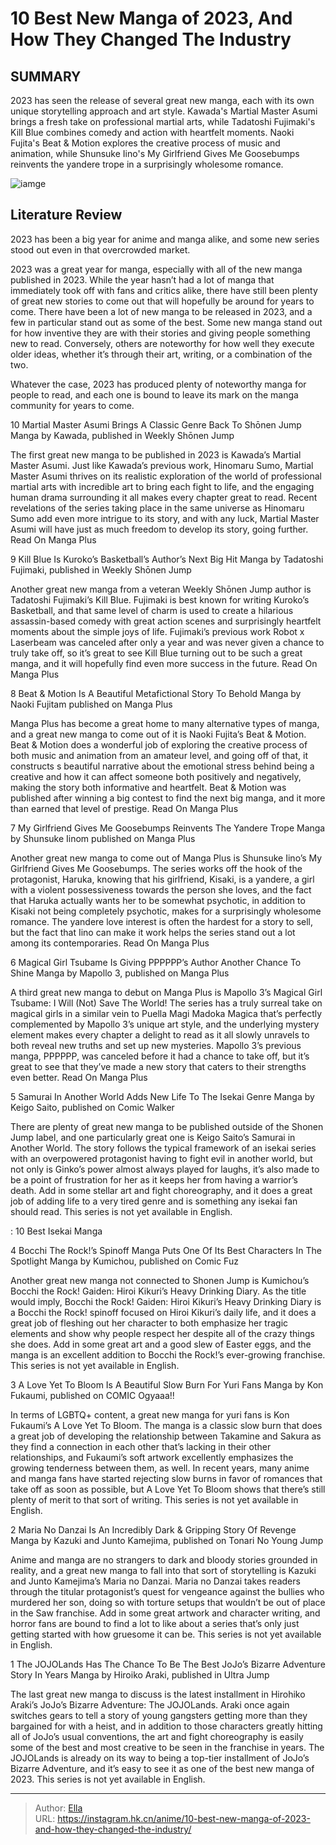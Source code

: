 # 10 Best New Manga of 2023, And How They Changed The Industry


## SUMMARY 


 2023 has seen the release of several great new manga, each with its own unique storytelling approach and art style. 
 Kawada&#39;s 
Martial Master Asumi
 brings a fresh take on professional martial arts, while Tadatoshi Fujimaki&#39;s 
Kill Blue
 combines comedy and action with heartfelt moments. 
 Naoki Fujita&#39;s 
Beat &amp; Motion
 explores the creative process of music and animation, while Shunsuke Iino&#39;s 
My Girlfriend Gives Me Goosebumps
 reinvents the yandere trope in a surprisingly wholesome romance. 

![iamge](https://static1.srcdn.com/wordpress/wp-content/uploads/2023/12/kill-blue-jojolands-beat-motion.jpg)

## Literature Review

2023 has been a big year for anime and manga alike, and some new series stood out even in that overcrowded market.




2023 was a great year for manga, especially with all of the new manga published in 2023. While the year hasn’t had a lot of manga that immediately took off with fans and critics alike, there have still been plenty of great new stories to come out that will hopefully be around for years to come.
There have been a lot of new manga to be released in 2023, and a few in particular stand out as some of the best. Some new manga stand out for how inventive they are with their stories and giving people something new to read. Conversely, others are noteworthy for how well they execute older ideas, whether it’s through their art, writing, or a combination of the two.
        

Whatever the case, 2023 has produced plenty of noteworthy manga for people to read, and each one is bound to leave its mark on the manga community for years to come.









 








 10  Martial Master Asumi Brings A Classic Genre Back To Shōnen Jump 
Manga by Kawada, published in Weekly Shōnen Jump
        

The first great new manga to be published in 2023 is Kawada’s Martial Master Asumi. Just like Kawada’s previous work, Hinomaru Sumo, Martial Master Asumi thrives on its realistic exploration of the world of professional martial arts with incredible art to bring each fight to life, and the engaging human drama surrounding it all makes every chapter great to read. Recent revelations of the series taking place in the same universe as Hinomaru Sumo add even more intrigue to its story, and with any luck, Martial Master Asumi will have just as much freedom to develop its story, going further.
Read On Manga Plus





 9  Kill Blue Is Kuroko’s Basketball’s Author’s Next Big Hit 
Manga by Tadatoshi Fujimaki, published in Weekly Shōnen Jump
        

Another great new manga from a veteran Weekly Shōnen Jump author is Tadatoshi Fujimaki’s Kill Blue. Fujimaki is best known for writing Kuroko’s Basketball, and that same level of charm is used to create a hilarious assassin-based comedy with great action scenes and surprisingly heartfelt moments about the simple joys of life. Fujimaki’s previous work Robot x Laserbeam was canceled after only a year and was never given a chance to truly take off, so it’s great to see Kill Blue turning out to be such a great manga, and it will hopefully find even more success in the future.
Read On Manga Plus





 8  Beat &amp; Motion Is A Beautiful Metafictional Story To Behold 
Manga by Naoki Fujitam published on Manga Plus
        

Manga Plus has become a great home to many alternative types of manga, and a great new manga to come out of it is Naoki Fujita’s Beat &amp; Motion. Beat &amp; Motion does a wonderful job of exploring the creative process of both music and animation from an amateur level, and going off of that, it constructs s beautiful narrative about the emotional stress behind being a creative and how it can affect someone both positively and negatively, making the story both informative and heartfelt. Beat &amp; Motion was published after winning a big contest to find the next big manga, and it more than earned that level of prestige.
Read On Manga Plus





 7  My Girlfriend Gives Me Goosebumps Reinvents The Yandere Trope 
Manga by Shunsuke Iinom published on Manga Plus
        

Another great new manga to come out of Manga Plus is Shunsuke Iino’s My Girlfriend Gives Me Goosebumps. The series works off the hook of the protagonist, Haruka, knowing that his girlfriend, Kisaki, is a yandere, a girl with a violent possessiveness towards the person she loves, and the fact that Haruka actually wants her to be somewhat psychotic, in addition to Kisaki not being completely psychotic, makes for a surprisingly wholesome romance. The yandere love interest is often the hardest for a story to sell, but the fact that Iino can make it work helps the series stand out a lot among its contemporaries.
Read On Manga Plus





 6  Magical Girl Tsubame Is Giving PPPPPP’s Author Another Chance To Shine 
Manga by Mapollo 3, published on Manga Plus


 







A third great new manga to debut on Manga Plus is Mapollo 3’s Magical Girl Tsubame: I Will (Not) Save The World! The series has a truly surreal take on magical girls in a similar vein to Puella Magi Madoka Magica that’s perfectly complemented by Mapollo 3’s unique art style, and the underlying mystery element makes every chapter a delight to read as it all slowly unravels to both reveal new truths and set up new mysteries. Mapollo 3’s previous manga, PPPPPP, was canceled before it had a chance to take off, but it’s great to see that they’ve made a new story that caters to their strengths even better.
Read On Manga Plus





 5  Samurai In Another World Adds New Life To The Isekai Genre 
Manga by Keigo Saito, published on Comic Walker


 







There are plenty of great new manga to be published outside of the Shonen Jump label, and one particularly great one is Keigo Saito’s Samurai in Another World. The story follows the typical framework of an isekai series with an overpowered protagonist having to fight evil in another world, but not only is Ginko’s power almost always played for laughs, it’s also made to be a point of frustration for her as it keeps her from having a warrior’s death. Add in some stellar art and fight choreography, and it does a great job of adding life to a very tired genre and is something any isekai fan should read.
This series is not yet available in English. 

 : 10 Best Isekai Manga





 4  Bocchi The Rock!’s Spinoff Manga Puts One Of Its Best Characters In The Spotlight 
Manga by Kumichou, published on Comic Fuz
        

Another great new manga not connected to Shonen Jump is Kumichou’s Bocchi the Rock! Gaiden: Hiroi Kikuri’s Heavy Drinking Diary. As the title would imply, Bocchi the Rock! Gaiden: Hiroi Kikuri’s Heavy Drinking Diary is a Bocchi the Rock! spinoff focused on Hiroi Kikuri’s daily life, and it does a great job of fleshing out her character to both emphasize her tragic elements and show why people respect her despite all of the crazy things she does. Add in some great art and a good slew of Easter eggs, and the manga is an excellent addition to Bocchi the Rock!’s ever-growing franchise.
This series is not yet available in English. 






 3  A Love Yet To Bloom Is A Beautiful Slow Burn For Yuri Fans 
Manga by Kon Fukaumi, published on COMIC Ogyaaa!!
        

In terms of LGBTQ&#43; content, a great new manga for yuri fans is Kon Fukaumi’s A Love Yet To Bloom. The manga is a classic slow burn that does a great job of developing the relationship between Takamine and Sakura as they find a connection in each other that’s lacking in their other relationships, and Fukaumi’s soft artwork excellently emphasizes the growing tenderness between them, as well. In recent years, many anime and manga fans have started rejecting slow burns in favor of romances that take off as soon as possible, but A Love Yet To Bloom shows that there’s still plenty of merit to that sort of writing.
This series is not yet available in English. 






 2  Maria No Danzai Is An Incredibly Dark &amp; Gripping Story Of Revenge 
Manga by Kazuki and Junto Kamejima, published on Tonari No Young Jump
        

Anime and manga are no strangers to dark and bloody stories grounded in reality, and a great new manga to fall into that sort of storytelling is Kazuki and Junto Kamejima’s Maria no Danzai. Maria no Danzai takes readers through the titular protagonist’s quest for vengeance against the bullies who murdered her son, doing so with torture setups that wouldn’t be out of place in the Saw franchise. Add in some great artwork and character writing, and horror fans are bound to find a lot to like about a series that’s only just getting started with how gruesome it can be.
This series is not yet available in English. 






 1  The JOJOLands Has The Chance To Be The Best JoJo’s Bizarre Adventure Story In Years 
Manga by Hiroiko Araki, published in Ultra Jump


 







The last great new manga to discuss is the latest installment in Hirohiko Araki’s JoJo’s Bizarre Adventure: The JOJOLands. Araki once again switches gears to tell a story of young gangsters getting more than they bargained for with a heist, and in addition to those characters greatly hitting all of JoJo’s usual conventions, the art and fight choreography is easily some of the best and most creative to be seen in the franchise in years. The JOJOLands is already on its way to being a top-tier installment of JoJo’s Bizarre Adventure, and it’s easy to see it as one of the best new manga of 2023.
This series is not yet available in English. 


---

> Author: [Ella](https://instagram.hk.cn/)  
> URL: https://instagram.hk.cn/anime/10-best-new-manga-of-2023-and-how-they-changed-the-industry/  

